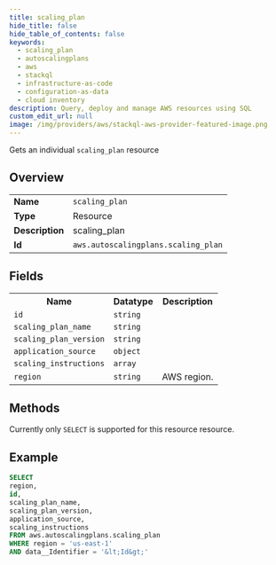 ```yaml
---
title: scaling_plan
hide_title: false
hide_table_of_contents: false
keywords:
  - scaling_plan
  - autoscalingplans
  - aws
  - stackql
  - infrastructure-as-code
  - configuration-as-data
  - cloud inventory
description: Query, deploy and manage AWS resources using SQL
custom_edit_url: null
image: /img/providers/aws/stackql-aws-provider-featured-image.png
---
```

Gets an individual <code>scaling_plan</code> resource

## Overview
<table><tbody>
<tr><td><b>Name</b></td><td><code>scaling_plan</code></td></tr>
<tr><td><b>Type</b></td><td>Resource</td></tr>
<tr><td><b>Description</b></td><td>scaling_plan</td></tr>
<tr><td><b>Id</b></td><td><code>aws.autoscalingplans.scaling_plan</code></td></tr>
</tbody></table>

## Fields
<table><tbody>
<tr><th>Name</th><th>Datatype</th><th>Description</th></tr>
<tr><td><code>id</code></td><td><code>string</code></td><td></td></tr>
<tr><td><code>scaling_plan_name</code></td><td><code>string</code></td><td></td></tr>
<tr><td><code>scaling_plan_version</code></td><td><code>string</code></td><td></td></tr>
<tr><td><code>application_source</code></td><td><code>object</code></td><td></td></tr>
<tr><td><code>scaling_instructions</code></td><td><code>array</code></td><td></td></tr>
<tr><td><code>region</code></td><td><code>string</code></td><td>AWS region.</td></tr>

</tbody></table>

## Methods
Currently only <code>SELECT</code> is supported for this resource resource.





## Example
```sql
SELECT
region,
id,
scaling_plan_name,
scaling_plan_version,
application_source,
scaling_instructions
FROM aws.autoscalingplans.scaling_plan
WHERE region = 'us-east-1'
AND data__Identifier = '&lt;Id&gt;'
```
